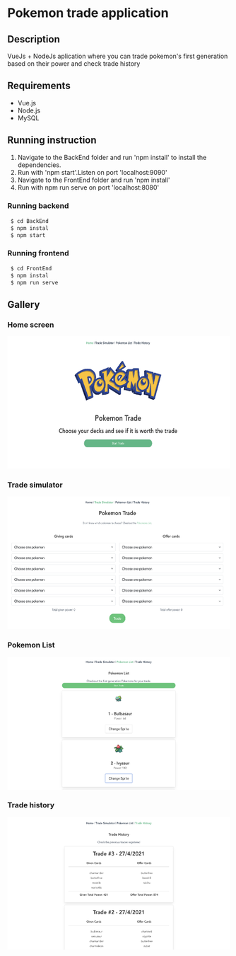 # Pokemon trade application

## Description

VueJs + NodeJs aplication where you can trade pokemon's  first generation based on their power and check trade history

## Requirements

- Vue.js
- Node.js
- MySQL

## Running instruction

1. Navigate to the BackEnd folder and run 'npm install' to install the dependencies.
2. Run with 'npm start'.Listen on port 'localhost:9090'
3. Navigate to the FrontEnd folder and run 'npm install'
4. Run with npm run serve on port 'localhost:8080'

### Running backend
```
 $ cd BackEnd
 $ npm instal
 $ npm start
```

### Running frontend
```
 $ cd FrontEnd
 $ npm instal
 $ npm run serve
```


## Gallery

### Home screen

<img src="https://raw.githubusercontent.com/beatrizvilalta/PokeTrade/main/Images/homeScreen.png" 
width="600" 
height="300"/>

### Trade simulator

<img src="https://raw.githubusercontent.com/beatrizvilalta/PokeTrade/main/Images/TradeScreen.png" 
width="600" 
height="300"/>

### Pokemon List

<img src="https://raw.githubusercontent.com/beatrizvilalta/PokeTrade/main/Images/PokemonListScreen.png" 
width="600" 
height="300"/>

### Trade history

<img src="https://raw.githubusercontent.com/beatrizvilalta/PokeTrade/main/Images/TradeHistoryScreen.png" 
width="600" 
height="300"/>
